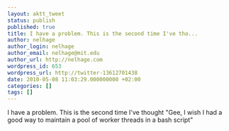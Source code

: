 ```yaml
---
layout: aktt_tweet
status: publish
published: true
title: I have a problem. This is the second time I've tho...
author: nelhage
author_login: nelhage
author_email: nelhage@mit.edu
author_url: http://nelhage.com
wordpress_id: 653
wordpress_url: http://twitter-13612701438
date: 2010-05-08 11:03:29.000000000 +02:00
categories: []
tags: []
---
```

I have a problem. This is the second time I've thought "Gee, I wish I had a good way to maintain a pool of worker threads in a bash script"
